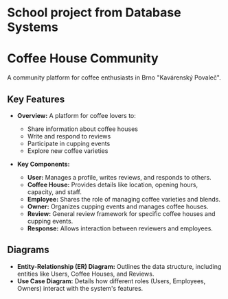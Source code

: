 # School project from Database Systems
# Coffee House Community 

A community platform for coffee enthusiasts in Brno "Kavárenský Povaleč".

## Key Features
- **Overview:** A platform for coffee lovers to:
  - Share information about coffee houses
  - Write and respond to reviews
  - Participate in cupping events
  - Explore new coffee varieties

- **Key Components:**
  - **User:** Manages a profile, writes reviews, and responds to others.
  - **Coffee House:** Provides details like location, opening hours, capacity, and staff.
  - **Employee:** Shares the role of managing coffee varieties and blends.
  - **Owner:** Organizes cupping events and manages coffee houses.
  - **Review:** General review framework for specific coffee houses and cupping events.
  - **Response:** Allows interaction between reviewers and employees.

## Diagrams
- **Entity-Relationship (ER) Diagram:** Outlines the data structure, including entities like Users, Coffee Houses, and Reviews.
- **Use Case Diagram:** Details how different roles (Users, Employees, Owners) interact with the system's features.
